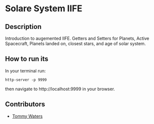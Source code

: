 # Solare System IIFE

## Description
Introduction to augemented IIFE. Getters and Setters for Planets, Active Spacecraft, Planets landed on, closest stars, and age of solar system.

## How to run its
In your terminal run:
```
http-server -p 9999
```
then navigate to http://localhost:9999 in your browser.

## Contributors
- [Tommy Waters](https://github.com/Thomaswaters05)

